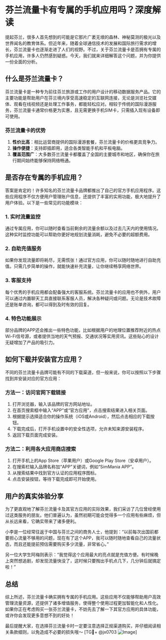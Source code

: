 # 芬兰流量卡有专属的手机应用吗？深度解读

提起芬兰，很多人首先想到的可能是它那片广袤无垠的森林、神秘莫测的极光以及世界闻名的教育体系。但近年来，随着全球通信技术的发展和国际旅行需求的增长，芬兰流量卡也逐渐走进了人们的视野。不过，关于芬兰流量卡是否拥有专属的手机应用，许多人仍然感到疑惑。今天，我们就来详细解答这个问题，并为你提供一份全面的分析。

## 什么是芬兰流量卡？

芬兰流量卡是一种专为前往芬兰旅游或工作的用户设计的移动数据服务产品。它的主要功能是帮助用户在芬兰境内享受高速稳定的互联网连接，无论是浏览社交媒体、观看在线视频还是处理工作事务，都能轻松应对。相较于传统的国际漫游服务，芬兰流量卡通常价格更为实惠，且无需更换手机SIM卡，只需插入现有设备即可使用。

### 芬兰流量卡的优势

1. **性价比高**：相比运营商提供的国际漫游套餐，芬兰流量卡的价格更具竞争力。
2. **操作便捷**：支持即插即用，适合各类智能手机和平板电脑。
3. **覆盖范围广**：大多数芬兰流量卡都覆盖了全国的主要城市和地区，确保你在旅行期间始终能够保持网络畅通。

## 是否存在专属的手机应用？

答案是肯定的！许多知名的芬兰流量卡品牌都推出了自己的官方手机应用程序。这些应用程序不仅方便用户管理账户信息，还提供了丰富的实用功能，极大地提升了用户体验。以下是一些常见的功能模块：

### 1. 实时流量监控

通过专属应用，你可以随时查看当前剩余的流量余额以及过去几天内的使用情况。这种实时监控功能可以帮助你更好地规划流量消耗，避免不必要的超额费用。

### 2. 自助充值服务

如果你发现流量即将耗尽，无需慌张！通过官方应用，你可以随时随地进行自助充值。只需几步简单的操作，就能快速补充流量，让你继续畅享网络世界。

### 3. 客服支持

每个优秀的手机应用都会配备强大的客服系统。芬兰流量卡的应用也不例外，用户可以通过内置聊天工具直接联系客服人员，解决各种疑问或问题。无论是技术故障还是账单咨询，都可以得到及时有效的回复。

### 4. 特色功能展示

部分品牌的APP还会推出一些特色功能，比如根据用户的地理位置推荐附近的热点Wi-Fi信号源，或者提供当地的天气预报、交通状况等实用资讯。这些贴心的设计无疑增加了产品的吸引力。

## 如何下载并安装官方应用？

不同的芬兰流量卡品牌可能有不同的下载渠道，但一般来说，你可以按照以下步骤找到并安装对应的官方应用：

### 方法一：访问官网下载链接

1. 打开浏览器，输入该品牌的官方网站地址。
2. 在首页搜索框中输入“APP”或“官方应用”，点击搜索结果进入相关页面。
3. 根据提示选择适合你的操作系统（iOS或Android），然后点击相应的下载按钮。
4. 下载完成后，打开手机设置中的安全性选项，允许未知来源安装程序。
5. 返回下载页面完成安装。

### 方法二：利用各大应用商店搜索

1. 打开手机上的App Store（苹果用户）或Google Play Store（安卓用户）。
2. 在搜索栏输入品牌名称加“APP”关键词，例如“SimMania APP”。
3. 从搜索结果中找到官方认证的应用程序图标。
4. 点击安装按钮，等待下载完成即可开始使用。

## 用户的真实体验分享

为了更直观地了解芬兰流量卡及其官方应用的实际效果，我们采访了几位曾经使用过这类服务的朋友。他们普遍认为，虽然初期可能会觉得多一个应用有些麻烦，但从长远来看，它确实带来了诸多便利。

小李是一位经常往返于中国与芬兰之间的商务人士，他提到：“以前每次出国前都要担心流量不够用的问题，现在有了这个APP，我可以随时随地查看自己的流量状态，而且还能提前预估需要购买多少流量，非常省心。”

另一位大学生阿梅则表示：“我觉得这个应用最大的亮点就是充值方便。有时候晚上突然想追剧，却发现流量快没了，这时候只要掏出手机点几下，几分钟后就搞定啦！”

## 总结

综上所述，芬兰流量卡确实拥有专属的手机应用。这些应用不仅能够帮助用户高效管理流量资源，还提供了诸多增值服务，使得整个使用过程更加智能化和人性化。如果你正在考虑购买一张芬兰流量卡，不妨先去了解一下其官方应用的具体功能，或许你会发现更多意想不到的好处！

最后提醒大家，在选择芬兰流量卡时一定要注意选择正规渠道购买，并仔细阅读相关条款细则，以免造成不必要的损失哦～ [TG💪+ @jx0703 ![Image](https://github.com/user-attachments/assets/dbca1d08-cadb-493c-b0ec-ad6f7a83f270)]